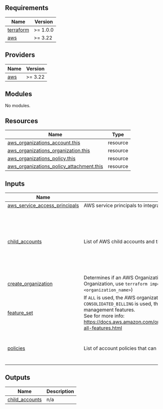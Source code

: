 
<!-- BEGINNING OF PRE-COMMIT-TERRAFORM DOCS HOOK -->
## Requirements

| Name | Version |
|------|---------|
| <a name="requirement_terraform"></a> [terraform](#requirement\_terraform) | >= 1.0.0 |
| <a name="requirement_aws"></a> [aws](#requirement\_aws) | >= 3.22 |

## Providers

| Name | Version |
|------|---------|
| <a name="provider_aws"></a> [aws](#provider\_aws) | >= 3.22 |

## Modules

No modules.

## Resources

| Name | Type |
|------|------|
| [aws_organizations_account.this](https://registry.terraform.io/providers/hashicorp/aws/latest/docs/resources/organizations_account) | resource |
| [aws_organizations_organization.this](https://registry.terraform.io/providers/hashicorp/aws/latest/docs/resources/organizations_organization) | resource |
| [aws_organizations_policy.this](https://registry.terraform.io/providers/hashicorp/aws/latest/docs/resources/organizations_policy) | resource |
| [aws_organizations_policy_attachment.this](https://registry.terraform.io/providers/hashicorp/aws/latest/docs/resources/organizations_policy_attachment) | resource |

## Inputs

| Name | Description | Type | Default | Required |
|------|-------------|------|---------|:--------:|
| <a name="input_aws_service_access_principals"></a> [aws\_service\_access\_principals](#input\_aws\_service\_access\_principals) | AWS service principals to integrate into AWS organization | `list(string)` | `[]` | no |
| <a name="input_child_accounts"></a> [child\_accounts](#input\_child\_accounts) | List of AWS child accounts and their respective configurations | <pre>list(object({<br>    name                       = string<br>    email                      = string<br>    role_name                  = optional(string)<br>    parent_id                  = optional(string)<br>    policies                   = optional(list(string))<br>    tags                       = optional(map(string))<br>    iam_user_access_to_billing = optional(bool)<br>  }))</pre> | `[]` | no |
| <a name="input_create_organization"></a> [create\_organization](#input\_create\_organization) | Determines if an AWS Organization should be created (to import pre-existing Organization, use `terraform import aws_organizations_organization.this <organization_name>`) | `bool` | `true` | no |
| <a name="input_feature_set"></a> [feature\_set](#input\_feature\_set) | If `ALL` is used, the AWS organization will integrate all AWS management features. If <br>`CONSOLIDATED_BILLING` is used, the AWS organization will integrate basic AWS management features.<br>See for more info: https://docs.aws.amazon.com/organizations/latest/userguide/orgs_manage_org_support-all-features.html | `string` | `"ALL"` | no |
| <a name="input_policies"></a> [policies](#input\_policies) | List of account policies that can be attached to child accounts | <pre>list(object({<br>    name    = string<br>    content = string<br>  }))</pre> | `[]` | no |

## Outputs

| Name | Description |
|------|-------------|
| <a name="output_child_accounts"></a> [child\_accounts](#output\_child\_accounts) | n/a |
<!-- END OF PRE-COMMIT-TERRAFORM DOCS HOOK -->

